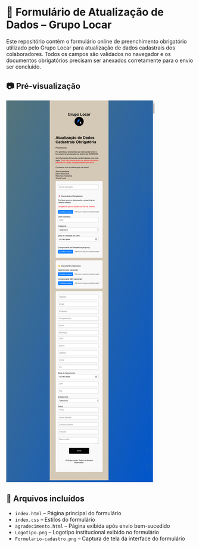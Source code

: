 # 📝 Formulário de Atualização de Dados – Grupo Locar

Este repositório contém o formulário online de preenchimento obrigatório utilizado pelo Grupo Locar para atualização de dados cadastrais dos colaboradores.
Todos os campos são validados no navegador e os documentos obrigatórios precisam ser anexados corretamente para o envio ser concluído.

## 📷 Pré-visualização

![Visual do formulário](Formulario-cadastro.png)

## 📁 Arquivos incluídos

- `index.html` – Página principal do formulário
- `index.css` – Estilos do formulário
- `agradecimento.html` – Página exibida após envio bem-sucedido
- `Logotipo.png` – Logotipo institucional exibido no formulário
- `Formulario-cadastro.png` – Captura de tela da interface do formulário

